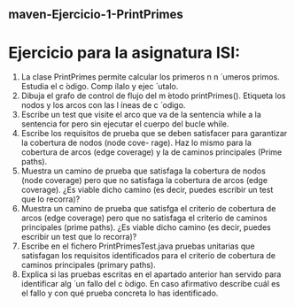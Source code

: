 ## maven-Ejercicio-1-PrintPrimes
# Ejercicio para la asignatura ISI:

1. La clase PrintPrimes permite calcular los primeros n n ́
umeros primos. Estudia el c ́odigo. Comp ́ılalo y
ejec ́
utalo.
2. Dibuja el grafo de control de flujo del m ́etodo printPrimes(). Etiqueta los nodos y los arcos con las l ́ıneas
de c ́
odigo.
3. Escribe un test que visite el arco que va de la sentencia while a la sentencia for pero sin ejecutar el cuerpo
del bucle while.
4. Escribe los requisitos de prueba que se deben satisfacer para garantizar la cobertura de nodos (node cove-
rage). Haz lo mismo para la cobertura de arcos (edge coverage) y la de caminos principales (Prime paths).
5. Muestra un camino de prueba que satisfaga la cobertura de nodos (node coverage) pero que no satisfaga
la cobertura de arcos (edge coverage). ¿Es viable dicho camino (es decir, puedes escribir un test que lo
recorra)?
6. Muestra un camino de prueba que satisfga el criterio de cobertura de arcos (edge coverage) pero que no
satisfaga el criterio de caminos principales (prime paths). ¿Es viable dicho camino (es decir, puedes escribir
un test que lo recorra)?
7. Escribe en el fichero PrintPrimesTest.java pruebas unitarias que satisfagan los requisitos identificados
para el criterio de cobertura de caminos principales (primary paths).
8. Explica si las pruebas escritas en el apartado anterior han servido para identificar alg ́
un fallo del c ́odigo. En
caso afirmativo describe cuál es el fallo y con qué prueba concreta lo has identificado.

